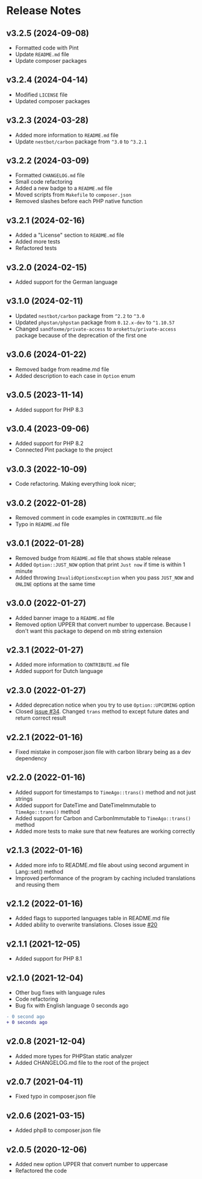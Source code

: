 # Release Notes

## v3.2.5 (2024-09-08)
- Formatted code with Pint
- Update `README.md` file
- Update composer packages

## v3.2.4 (2024-04-14)
- Modified `LICENSE` file
- Updated composer packages

## v3.2.3 (2024-03-28)
- Added more information to `README.md` file
- Update `nestbot/carbon` package from `^3.0` to `^3.2.1`

## v3.2.2 (2024-03-09)
- Formatted `CHANGELOG.md` file
- Small code refactoring
- Added a new badge to a `README.md` file
- Moved scripts from `Makefile` to `composer.json`
- Removed slashes before each PHP native function

## v3.2.1 (2024-02-16)
- Added a "License" section to `README.md` file
- Added more tests
- Refactored tests

## v3.2.0 (2024-02-15)
- Added support for the German language

## v3.1.0 (2024-02-11)
- Updated `nestbot/carbon` package from `^2.2` to `^3.0`
- Updated `phpstan/phpstan` package from `0.12.x-dev` to `^1.10.57`
- Changed `sandfoxme/private-access` to `arokettu/private-access` package because of the deprecation of the first one

## v3.0.6 (2024-01-22)
- Removed badge from readme.md file
- Added description to each case in `Option` enum

## v3.0.5 (2023-11-14)
- Added support for PHP 8.3

## v3.0.4 (2023-09-06)
- Added support for PHP 8.2
- Connected Pint package to the project

## v3.0.3 (2022-10-09)
- Code refactoring. Making everything look nicer;

## v3.0.2 (2022-01-28)
- Removed comment in code examples in `CONTRIBUTE.md` file
- Typo in `README.md` file

## v3.0.1 (2022-01-28)
- Removed budge from `README.md` file that shows stable release
- Added `Option::JUST_NOW` option that print `Just now` if time is within 1 minute
- Added throwing `InvalidOptionsException` when you pass `JUST_NOW` and `ONLINE` options at the same time

## v3.0.0 (2022-01-27)
- Added banner image to a `README.md` file
- Removed option UPPER that convert number to uppercase. Because I don't want this package to depend on mb string extension

## v2.3.1 (2022-01-27)
- Added more information to `CONTRIBUTE.md` file
- Added support for Dutch language

## v2.3.0 (2022-01-27)
- Added deprecation notice when you try to use `Option::UPCOMING` option
- Closed [issue #34](vhttps://github.com/SerhiiCho/ago/issues/34). Changed `trans` method to except future dates and return correct result

## v2.2.1 (2022-01-16)
- Fixed mistake in composer.json file with carbon library being as a dev dependency

## v2.2.0 (2022-01-16)
- Added support for timestamps to `TimeAgo::trans()` method and not just strings
- Added support for DateTime and DateTimeImmutable to `TimeAgo::trans()` method
- Added support for Carbon and CarbonImmutable to `TimeAgo::trans()` method
- Added more tests to make sure that new features are working correctly

## v2.1.3 (2022-01-16)
- Added more info to README.md file about using second argument in Lang::set() method
- Improved performance of the program by caching included translations and reusing them

## v2.1.2 (2022-01-16)
- Added flags to supported languages table in README.md file
- Added ability to overwrite translations. Closes issue [#20](https://github.com/SerhiiCho/ago/issues/20)

## v2.1.1 (2021-12-05)
- Added support for PHP 8.1

## v2.1.0 (2021-12-04)
- Other bug fixes with language rules
- Code refactoring
- Bug fix with English language 0 seconds ago

```diff
- 0 second ago
+ 0 seconds ago
```

## v2.0.8 (2021-12-04)
- Added more types for PHPStan static analyzer
- Added CHANGELOG.md file to the root of the project

## v2.0.7 (2021-04-11)
- Fixed typo in composer.json file

## v2.0.6 (2021-03-15)
- Added php8 to composer.json file

## v2.0.5 (2020-12-06)
- Added new option UPPER that convert number to uppercase
- Refactored the code